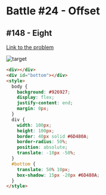 # Battle #24 - Offset

## #148 - Eight

[Link to the problem](https://cssbattle.dev/play/148)

![target](https://cssbattle.dev/targets/148.png)

```html
<div></div>
<div id="bottom"></div>
<style>
  body {
    background: #926927;
    display: flex;
    justify-content: end;
    margin: 0px;
  }
  div {
    width: 100px;
    height: 100px;
    border: 40px solid #6D480A;
    border-radius: 50%;
    position: absolute;
    translate: -10px -50%;
  }
  #bottom {
    translate: 50% 10px;
    box-shadow: 15px -20px #6D480A;
  }
</style>
```

